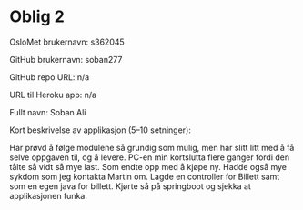 # Oblig 2

OsloMet brukernavn: s362045

GitHub brukernavn: soban277

GitHub repo URL: n/a

URL til Heroku app: n/a

Fullt navn: Soban Ali 

Kort beskrivelse av applikasjon (5–10 setninger): 

Har prøvd å følge modulene så grundig som mulig, men har slitt litt med å få selve oppgaven til, og å levere. 
PC-en min kortslutta flere ganger fordi den tålte så vidt så mye last. Som endte opp med å kjøpe ny. Hadde også mye sykdom som jeg kontakta Martin om. 
Lagde en controller for Billett samt som en egen java for billett. Kjørte så på springboot og sjekka at applikasjonen funka.
